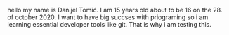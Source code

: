 hello my name is Danijel Tomić. I am 15 years old about to be 16 on the 28. of october 2020. I want to have big succses with priograming so i am learning essential developer tools like git. That is why i am testing this. 